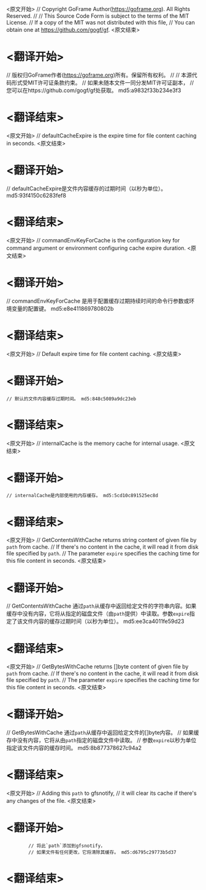 
<原文开始>
// Copyright GoFrame Author(https://goframe.org). All Rights Reserved.
//
// This Source Code Form is subject to the terms of the MIT License.
// If a copy of the MIT was not distributed with this file,
// You can obtain one at https://github.com/gogf/gf.
<原文结束>

# <翻译开始>
// 版权归GoFrame作者(https://goframe.org)所有。保留所有权利。
//
// 本源代码形式受MIT许可证条款约束。
// 如果未随本文件一同分发MIT许可证副本，
// 您可以在https://github.com/gogf/gf处获取。 md5:a9832f33b234e3f3
# <翻译结束>


<原文开始>
// defaultCacheExpire is the expire time for file content caching in seconds.
<原文结束>

# <翻译开始>
// defaultCacheExpire是文件内容缓存的过期时间（以秒为单位）。 md5:93f4150c6283fef8
# <翻译结束>


<原文开始>
// commandEnvKeyForCache is the configuration key for command argument or environment configuring cache expire duration.
<原文结束>

# <翻译开始>
// commandEnvKeyForCache 是用于配置缓存过期持续时间的命令行参数或环境变量的配置键。 md5:e8e411869780802b
# <翻译结束>


<原文开始>
// Default expire time for file content caching.
<原文结束>

# <翻译开始>
	// 默认的文件内容缓存过期时间。 md5:848c5089a9dc23eb
# <翻译结束>


<原文开始>
// internalCache is the memory cache for internal usage.
<原文结束>

# <翻译开始>
	// internalCache是内部使用的内存缓存。 md5:5cd10c891525ec8d
# <翻译结束>


<原文开始>
// GetContentsWithCache returns string content of given file by `path` from cache.
// If there's no content in the cache, it will read it from disk file specified by `path`.
// The parameter `expire` specifies the caching time for this file content in seconds.
<原文结束>

# <翻译开始>
// GetContentsWithCache 通过`path`从缓存中返回给定文件的字符串内容。如果缓存中没有内容，它将从指定的磁盘文件（由`path`提供）中读取。参数`expire`指定了该文件内容的缓存过期时间（以秒为单位）。 md5:ee3ca4011fe59d23
# <翻译结束>


<原文开始>
// GetBytesWithCache returns []byte content of given file by `path` from cache.
// If there's no content in the cache, it will read it from disk file specified by `path`.
// The parameter `expire` specifies the caching time for this file content in seconds.
<原文结束>

# <翻译开始>
// GetBytesWithCache 通过`path`从缓存中返回给定文件的[]byte内容。
// 如果缓存中没有内容，它将从由`path`指定的磁盘文件中读取。
// 参数`expire`以秒为单位指定该文件内容的缓存时间。 md5:8b877378627c94a2
# <翻译结束>


<原文开始>
			// Adding this `path` to gfsnotify,
			// it will clear its cache if there's any changes of the file.
<原文结束>

# <翻译开始>
			// 将此`path`添加到gfsnotify，
			// 如果文件有任何更改，它将清除其缓存。 md5:d6795c29773b5d37
# <翻译结束>

